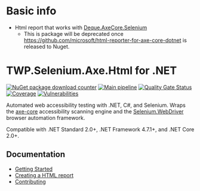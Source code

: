 # Basic info
-	Html report that works with [Deque.AxeCore.Selenium](https://www.nuget.org/packages/Deque.AxeCore.Selenium)   
    - This is package will be deprecated once https://github.com/microsoft/html-reporter-for-axe-core-dotnet is released to Nuget.

# TWP.Selenium.Axe.Html for .NET
[![NuGet package download counter](https://img.shields.io/nuget/dt/TWP.Selenium.Axe)](https://www.nuget.org/packages/TWP.Selenium.Axe.Html/) 
[![Main pipeline](https://github.com/TroyWalshProf/SeleniumAxeHtmlDotnet/actions/workflows/mainPipeline.yml/badge.svg?branch=main)](https://github.com/TroyWalshProf/SeleniumAxeHtmlDotnet/actions/workflows/mainPipeline.yml)
[![Quality Gate Status](https://sonarcloud.io/api/project_badges/measure?project=TroyWalshProf_SeleniumAxeHtmlDotnet&metric=alert_status)](https://sonarcloud.io/dashboard?id=TroyWalshProf_SeleniumAxeHtmlDotnet)
[![Coverage](https://sonarcloud.io/api/project_badges/measure?project=TroyWalshProf_SeleniumAxeHtmlDotnet&metric=coverage)](https://sonarcloud.io/dashboard?id=TroyWalshProf_SeleniumAxeHtmlDotnet)
[![Vulnerabilities](https://sonarcloud.io/api/project_badges/measure?project=TroyWalshProf_SeleniumAxeHtmlDotnet&metric=vulnerabilities)](https://sonarcloud.io/dashboard?id=TroyWalshProf_SeleniumAxeHtmlDotnet)


Automated web accessibility testing with .NET, C#, and Selenium. Wraps the [axe-core](https://github.com/dequelabs/axe-core) accessibility scanning engine and the [Selenium.WebDriver](https://www.seleniumhq.org/) browser automation framework.

Compatible with .NET Standard 2.0+, .NET Framework 4.7.1+, and .NET Core 2.0+. 

## Documentation

* [Getting Started](https://troywalshprof.github.io/SeleniumAxeHtmlDotnet/#/?id=getting-started)
* [Creating a HTML report](https://troywalshprof.github.io/SeleniumAxeHtmlDotnet/#/?id=creating-a-html-report)
* [Contributing](https://troywalshprof.github.io/SeleniumAxeHtmlDotnet/#/?id=contributing)

